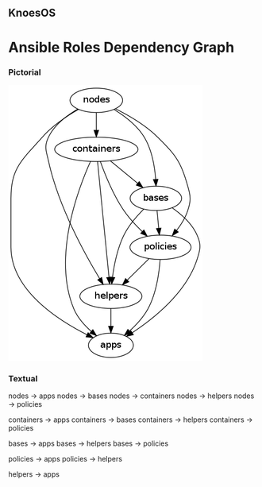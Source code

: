 KnoesOS
----

Ansible Roles Dependency Graph
=====

### Pictorial

![Role Dependencies](assets/png/role-deps.png?raw=true "Role Dependencies")

### Textual

nodes -> apps
nodes -> bases
nodes -> containers
nodes -> helpers
nodes -> policies

containers -> apps
containers -> bases
containers -> helpers
containers -> policies

bases -> apps
bases -> helpers
bases -> policies

policies -> apps
policies -> helpers

helpers -> apps
